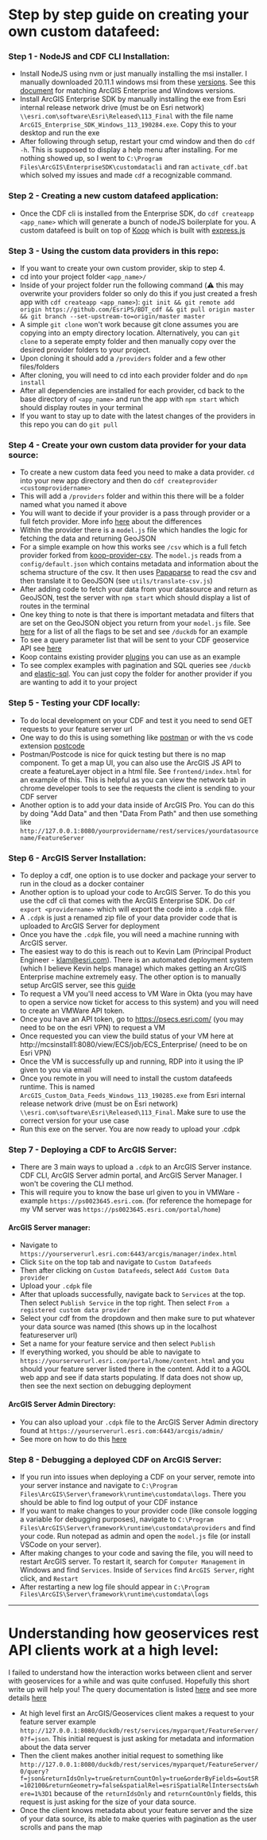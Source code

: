# Step by step guide on creating your own custom datafeed: 
### Step 1 - NodeJS and CDF CLI Installation:
- Install NodeJS using nvm or just manually installing the msi installer. I manually downloaded 20.11.1 windows msi from these [versions](https://nodejs.org/dist/). See this [document](https://developers.arcgis.com/enterprise-sdk/guide/custom-data-feeds/installing-and-configuring-custom-data-feeds/) for matching ArcGIS Enterprise and Windows versions. 
- Install ArcGIS Enterprise SDK by manually installing the exe from Esri internal release network drive (must be on Esri network) `\\esri.com\software\Esri\Released\113_Final` with the file name `ArcGIS_Enterprise_SDK_Windows_113_190284.exe`. Copy this to your desktop and run the exe
- After following through setup, restart your cmd window and then do `cdf -h`. This is supposed to display a help menu after installing. For me nothing showed up, so I went to `C:\Program Files\ArcGIS\EnterpriseSDK\customdatacli` and ran `activate_cdf.bat` which solved my issues and made `cdf` a recognizable command.

### Step 2 - Creating a new custom datafeed application:
- Once the CDF cli is installed from the Enterprise SDK, do `cdf createapp <app_name>` which will generate a bunch of nodeJS boilerplate for you. A custom datafeed is built on top of [Koop](https://koopjs.github.io/docs) which is built with [express.js](https://expressjs.com/)

### Step 3 - Using the custom data providers in this repo: 
- If you want to create your own custom provider, skip to step 4.
- cd into your project folder `<app_name>/`
- Inside of your project folder run the following command (⚠️ this may overwrite your providers folder so only do this if you just created a fresh app with `cdf createapp <app_name>`): 
`git init && git remote add origin https://github.com/EsriPS/BDT_cdf && git pull origin master && git branch --set-upstream-to=origin/master master`
- A simple `git clone` won't work because git clone assumes you are copying into an empty directory location. Alternatively, you can `git clone` to a seperate empty folder and then manually copy over the desired provider folders to your project. 
- Upon cloning it should add a `/providers` folder and a few other files/folders
- After cloning, you will need to cd into each provider folder and do `npm install`
- After all dependencies are installed for each provider, cd back to the base directory of `<app_name>` and run the app with `npm start` which should display routes in your terminal
- If you want to stay up to date with the latest changes of the providers in this repo you can do `git pull` 

### Step 4 - Create your own custom data provider for your data source:
- To create a new custom data feed you need to make a data provider. `cd` into your new app directory and then do `cdf createprovider <customprovidername>`
- This will add a `/providers` folder and within this there will be a folder named what you named it above
- You will want to decide if your provider is a pass through provider or a full fetch provider. More info [here](https://developers.arcgis.com/enterprise-sdk/guide/custom-data-feeds/create-a-custom-data-feed-provider/) about the differences 
- Within the provider there is a `model.js` file which handles the logic for fetching the data and returning GeoJSON 
- For a simple example on how this works see `/csv` which is a full fetch provider forked from [koop-provider-csv](https://github.com/koopjs/koop-provider-csv). The `model.js` reads from a `config/default.json` which contains metadata and information about the schema structure of the csv. It then uses [Papaparse](https://www.papaparse.com/) to read the csv and then translate it to GeoJSON (see `utils/translate-csv.js`)
- After adding code to fetch your data from your datasource and return as GeoJSON, test the server with `npm start` which should display a list of routes in the terminal
- One key thing to note is that there is important metadata and filters that are set on the GeoJSON object you return from your `model.js` file. See [here](https://github.com/koopjs/FeatureServer#featureserverroute) for a list of all the flags to be set and see `/duckdb` for an example
- To see a query parameter list that will be sent to your CDF geoservice API see [here](https://developers.arcgis.com/rest/services-reference/enterprise/query-feature-service-layer/)
- Koop contains existing provider [plugins](https://koopjs.github.io/docs/available-plugins/providers) you can use as an example
- To see complex examples with pagination and SQL queries see `/duckb` and [elastic-sql](https://github.com/koopjs/koop-provider-elastic-sql/tree/main). You can just copy the folder for another provider if you are wanting to add it to your project

### Step 5 - Testing your CDF locally: 
- To do local development on your CDF and test it you need to send GET requests to your feature server url
- One way to do this is using something like [postman](https://www.postman.com/) or with the vs code extension [postcode](https://github.com/rohinivsenthil/postcode)
- Postman/Postcode is nice for quick testing but there is no map component. To get a map UI, you can also use the ArcGIS JS API to create a featureLayer object in a html file. See `frontend/index.html` for an example of this. This is helpful as you can view the network tab in chrome developer tools to see the requests the client is sending to your CDF server
- Another option is to add your data inside of ArcGIS Pro. You can do this by doing "Add Data" and then "Data From Path" and then use something like `http://127.0.0.1:8080/yourprovidername/rest/services/yourdatasourcename/FeatureServer`

### Step 6 - ArcGIS Server Installation: 
- To deploy a cdf, one option is to use docker and package your server to run in the cloud as a docker container
- Another option is to upload your code to ArcGIS Server. To do this you use the cdf cli that comes with the ArcGIS Enterprise SDK. Do `cdf export <providername>` which will export the code into a `.cdpk` file. 
- A `.cdpk` is just a renamed zip file of your data provider code that is uploaded to ArcGIS Server for deployment
- Once you have the `.cdpk` file, you will need a machine running with ArcGIS server.
- The easiest way to do this is reach out to Kevin Lam (Principal Product Engineer - klam@esri.com). There is an automated deployment system (which I believe Kevin helps manage) which makes getting an ArcGIS Enterprise machine extremely easy. The other option is to manually setup ArcGIS server, see this [guide](https://enterprise.arcgis.com/en/server/latest/install/windows/steps-to-get-arcgis-for-server-up-and-running.htm)
- To request a VM you'll need access to VM Ware in Okta (you may have to open a service now ticket for access to this system) and you will need to create an VMWare API token.
- Once you have an API token, go to https://psecs.esri.com/ (you may need to be on the esri VPN) to request a VM
- Once requested you can view the build status of your VM here at http://mcsinstall1:8080/view/ECS/job/ECS_Enterprise/ (need to be on Esri VPN)
- Once the VM is successfully up and running, RDP into it using the IP given to you via email
- Once you remote in you will need to install the custom datafeeds runtime. This is named `ArcGIS_Custom_Data_Feeds_Windows_113_190285.exe` from Esri internal release network drive (must be on Esri network) `\\esri.com\software\Esri\Released\113_Final`. Make sure to use the correct version for your use case
- Run this exe on the server. You are now ready to upload your .cdpk

### Step 7 - Deploying a CDF to ArcGIS Server:
- There are 3 main ways to upload a `.cdpk` to an ArcGIS Server instance. CDF CLI, ArcGIS Server admin portal, and ArcGIS Server Manager. I won't be covering the CLI method.
- This will require you to know the base url given to you in VMWare - example `https://ps0023645.esri.com`. (for reference the homepage for my VM server was `https://ps0023645.esri.com/portal/home`)
#### ArcGIS Server manager: 
- Navigate to `https://yourserverurl.esri.com:6443/arcgis/manager/index.html`
- Click `Site` on the top tab and navigate to `Custom Datafeeds`
- Then after clicking on `Custom Datafeeds`, select `Add Custom Data provider`
- Upload your `.cdpk` file
- After that uploads successfully, navigate back to `Services` at the top. Then select `Publish Service` in the top right. Then select `From a registered custom data provider`
- Select your cdf from the dropdown and then make sure to put whatever your data source was named (this shows up in the localhost featureserver url)
- Set a name for your feature service and then select `Publish`
- If everything worked, you should be able to navigate to `https://yourserverurl.esri.com/portal/home/content.html` and you should your feature server listed there in the content. Add it to a AGOL web app and see if data starts populating. If data does not show up, then see the next section on debugging deployment

#### ArcGIS Server Admin Directory: 
- You can also upload your `.cdpk` file to the ArcGIS Server Admin directory found at `https://yourserverurl.esri.com:6443/arcgis/admin/`
- See more on how to do this [here](https://developers.arcgis.com/enterprise-sdk/guide/custom-data-feeds/register-a-custom-data-provider/)

### Step 8 - Debugging a deployed CDF on ArcGIS Server: 
- If you run into issues when deploying a CDF on your server, remote into your server instance and navigate to `C:\Program Files\ArcGIS\Server\framework\runtime\customdata\logs`. There you should be able to find log output of your CDF instance
- If you want to make changes to your provider code (like console logging a variable for debugging purposes), navigate to `C:\Program Files\ArcGIS\Server\framework\runtime\customdata\providers` and find your code. Run notepad as admin and open the `model.js` file (or install VSCode on your server).
- After making changes to your code and saving the file, you will need to restart ArcGIS server. To restart it, search for `Computer Management` in Windows and find `Services`. Inside of `Services` find `ArcGIS Server`, right click, and `Restart`
- After restarting a new log file should appear in `C:\Program Files\ArcGIS\Server\framework\runtime\customdata\logs`


---
# Understanding how geoservices rest API clients work at a high level: 
I failed to understand how the interaction works between client and server with geoservices for a while and was quite confused. Hopefully this short write up will help you! The query documentation is listed [here](https://developers.arcgis.com/rest/services-reference/enterprise/query-feature-service-layer/) and see more details [here](https://developers.arcgis.com/enterprise-sdk/guide/custom-data-feeds/pass-through-custom-data-providers/)
- At high level first an ArcGIS/Geoservices client makes a request to your feature server example `http://127.0.0.1:8080/duckdb/rest/services/myparquet/FeatureServer/0?f=json`. This initial request is just asking for metadata and information about the data server
- Then the client makes another initial request to something like `http://127.0.0.1:8080/duckdb/rest/services/myparquet/FeatureServer/0/query?f=json&returnIdsOnly=true&returnCountOnly=true&orderByFields=&outSR=102100&returnGeometry=false&spatialRel=esriSpatialRelIntersects&where=1%3D1` because of the `returnIdsOnly` and `returnCountOnly` fields, this request is just asking for the size of your data source.
- Once the client knows metadata about your feature server and the size of your data source, its able to make queries with pagination as the user scrolls and pans the map 
